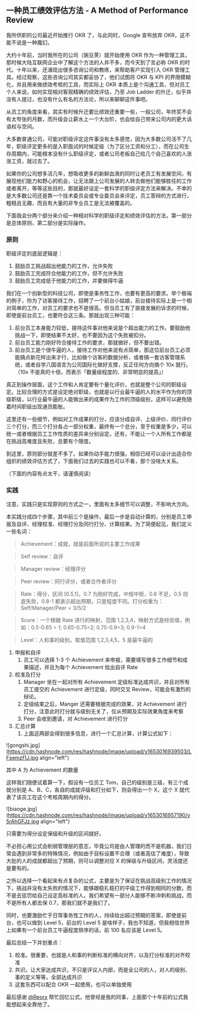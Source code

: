 ## 一种员工绩效评估方法 - A Method of Performance Review

我所供职的公司最近开始推行 OKR 了，与此同时，Google 宣布放弃 OKR，这不能不说是一种魔幻。

大约十年前，当时我所在的公司（豌豆荚）就开始使用 OKR 作为一种管理工具，那时候大陆互联网企业中了解这个方法的人并不多，而今天到了言必称 OKR 的时代。十年以来，还涌现出很多咨询公司和教练，来帮助客户实现引入 OKR 管理工具。经过观察，这些咨询公司其实都妥协了，他们试图将 OKR 与 KPI 的界限模糊化，并且用来做绩效考核的工具，而实际上 OKR 本质上是个沟通工具，但对员工个人来说，如何实现相对客观精确的绩效评估，乃至 Job Ladder 的升迁，似乎并没有人提过，也没有什么有名的方法论，所以来聊聊这件事吧。

从员工的角度来看，其实有时候升迁要比绩效还重要一些，一般公司，年终奖不会有太夸张的月数，而升级会让薪水上一个大台阶，也会给自己带来公司内的更大话语权与空间。

大多数普通公司，可能对职级评定这件事没有太多感觉，因为大多数公司活不了几年，职级评定更多的是入职面试的时候定级（为了区分工资和分工），而在公司生存周期内，可能根本没有什么职级评定，或者公司老板自己给几个自己喜欢的人涨涨工资，就过去了。

如果你的公司想多活几年，想吸收更多的新鲜血液的同时让老员工有发展空间，有展现他们能力和野心的机会，让无法跟上公司发展的人转去做他们能够胜任的工作或者离开，等等这些目的，那就最好设定一套科学的职级评定方法来解决。不幸的是大多数公司还是靠一个技术委员会或专业委员会来评定，员工答辩的方式进行，粗糙且无趣，而且有大量的非专业员工是无法被覆盖的。

下面我会分两个部分来介绍一种相对科学的职级评定和绩效评估的方法，第一部分是总体原则，第二部分是实际操作。

### 原则

职级评定的底层逻辑是：

1. 鼓励员工挑战超出他能力的工作，允许失败
2. 鼓励员工完成符合他能力的工作，但不允许失败
3. 鼓励员工完成低于他能力的工作，并要做得牛逼

我们在一个创新型的科技公司，即使是事务性工作，也要有更高的要求。举个极端的例子，你为了访客接待工作，招聘了一个前台小姑娘，前台接待实际上是一个相对简单的工作，对员工的要求也不是很高。但当员工有了直接发展的诉求的时候，即使是前台员工，也要符合这三条。那就出现三种可能：

1. 前台员工本身能力较低，接待这件事对他来说是个超出能力的工作。要鼓励他挑战一下，即使结果不太好，也不要因为这个失败被扣分。
2. 前台员工能力刚好符合接待工作的要求，那就做好，但不要出错。
3. 前台员工是个很牛逼的人，接待工作对他来说有点简单，那这位前台员工必须能搞点新花样出来才行，比如做个访客的数据分析，或者搞一套访客管理系统，或者自学八国语言为公司国际化做好支撑，反正任何方向搞个 10x 就行。（10x 不是真的十倍，而表示「数量级程度的、非常明显的提高」）

真正到操作层面，这个工作和人肯定要有个量化评价，也就是整个公司的职级设定。比较合理的方式是设定绝对职级，也就是以行业最牛逼的人的水平作为你的顶级职级，以行业最牛逼的人能做出来的成果作为工作的顶级级别，这样可以避免随着时间职级出现通货膨胀。

这里还有一些细节，例如对工作成果的打分，应该分成自评、上级评价、同行评价三个打分，而三个打分各占一部分权重，最终有一个总分，至于权重是多少，可以统一或者根据员工工作性质的差异来分别设定。还有，不能让一个人所有工作都是在挑战高难度且失败，总要有个限度。

到这里，原则部分就差不多了。如果你动手能力很强，相信已经可以设计出适合你组织的绩效评估方式了，下面我们过去的实践也可以不看，那个没啥大关系。

（下面的内容有点太干，请谨慎阅读）

### 实践

注意，实践只是实现原则的方式之一，里面有太多细节可以调整，不影响大方向。

本实践分成四个步骤，其中前三个是操作，最后一步是自动计算的，分别是员工申报及自评、经理校准、经理打分及同行打分、计算结果。为了简便起见，我们定义一些名词：

> Achievement：成就，就是前面所说的主要工作成果

> Self review：自评

> Manager review：经理评分

> Peer review：同行评分，或者合作者评分

> Rate：得分，区间 [0.5,1]，0.7 为刚好完成，中规中矩，0.6 不足，0.5 彻底失败，0.8-1 都表示超出预期，只是程度不同。打分权重为：Self/Manager/Peer = 3/5/2

> Score：一个根据 Rate 进行的映射，范围 1,2,3,4，映射方式是经验值，例如：0.5-0.65 = 1; 0.65-0.75=2; 0.75-0.9=3; 0.9-1=4

> Level：人和事的级别，取值范围 1,2,3,4,5，5 是最牛逼的

1. 申报和自评
    1. 员工可以选择 1-3 个 Achievement 来申报，需要填写很多工作细节和成果描述，并且为每个 Achievement 给出自评 Rate
2. 校准及打分
    1. Manager 坐在一起对所有 Achievement 定级标准达成共识，并且对所有员工提交的 Achievement 进行定级，同时交叉 Review，可能会有激烈的辩论。
    2. 定级结束之后，Manger 还需要根据完成的效果，对 Achievement 进行打分，注意此时打分就与级别无关了，仅从预期及实际效果角度来考察
    3. Peer 会收到邀请，对 Achievement 进行打分
3. 汇总计算
    1. 上面这两部会得到很多信息，进行一个汇总计算，计算公式如下：

![gongshi.jpg](https://cdn.hashnode.com/res/hashnode/image/upload/v1653016939503/LFsemzf1J.jpg align="left")

其中 A 为 Achievement 的数量

这样我们随便试着算一下，假设有一位员工 Tom，自己的级别是三级，有三个成就分别是 A、B、C，各自的成就评级和打分如下，则会得出一个 X，这个 X 就代表了该员工在这个考核周期内的得分。


![biaoge.jpg](https://cdn.hashnode.com/res/hashnode/image/upload/v1653016957190/v5rAhGFJz.jpg align="left")

只需要为得分设定保级和升级的区间就好。

不必担心用公式会削弱管理层的意志，毕竟公司是由人管理的而不是机器，我们日常会遇到非常多的特殊情况，例如由于目标设置不合理（或者高估了难度），导致大批的人的成就都超出了预期，则可以调整对应 X 的保级与升级区间，灵活度还是要有的。

之所以选择一个看起来有点复杂的公式，主要是为了保证在挑战高级别工作的情况下，挑战并没有太失败的情况下，能够跟稳扎稳打的平级工作得到相同的分数，而不是去惩罚给自己设定高标准的人。我们希望有一部分人能够不断冲刺和挑战，而不是所有人都去保 0.7，那我们就不是我们了。

同时，也要激励忙于日常事务性工作的人，持续给出超过预期的答案，即使是前台，也可以做到 Level 5，前台的 Level 5 是啥样子，我也不知道，但我相信世界上如果有一个前台员工牛逼程度排序的话，前 100 名应该是 Level 5。

最后总结一下并划重点：
1. 校准。很重要，也就是人和事的判断标准的横向对齐，以及打分标准的对齐校准
2. 共识。让大家达成共识，不只是评议人内部，而是全公司的人，对人的级别、事的定义等等，全部达成共识
3. 这套东西可以配合 OKR 一起使用，也可以单独使用

最后感谢 [@Reorx](https://reorx.com) 帮忙回忆公式，他曾经是我的同事，上面那个十年前的公式我能想起来全靠他了。


















